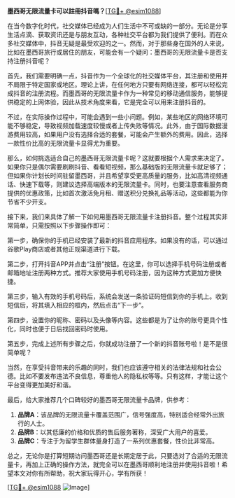 **墨西哥无限流量卡可以註冊抖音嗎？**[[TG💪+ @esim1088](https://t.me/s/esim1088)]

在当今数字化时代，社交媒体已经成为人们生活中不可或缺的一部分。无论是分享生活点滴、获取资讯还是与朋友互动，各种社交平台都为我们提供了便利。而在众多社交媒体中，抖音无疑是最受欢迎的之一。然而，对于那些身在国外的人来说，比如在墨西哥旅行或居住的朋友，可能会有一个疑问：墨西哥的无限流量卡是否支持注册抖音呢？

首先，我们需要明确一点，抖音作为一个全球化的社交媒体平台，其注册和使用并不局限于特定国家或地区。理论上讲，在任何地方只要有网络连接，都可以轻松完成抖音的注册流程。而墨西哥的无限流量卡作为一种常见的移动通信服务，能够提供稳定的上网体验，因此从技术角度来看，它是完全可以用来注册抖音的。

不过，在实际操作过程中，可能会遇到一些小问题。例如，某些地区的网络环境可能不够稳定，导致视频加载速度较慢或者上传失败等情况。此外，由于国际数据漫游费用较高，如果用户没有选择合适的套餐，可能会产生额外的费用。因此，选择一款性价比高的无限流量卡显得尤为重要。

那么，如何挑选适合自己的墨西哥无限流量卡呢？这就要根据个人需求来决定了。如果你只是偶尔需要刷刷抖音、看看短视频，那么基础版的无限流量卡就足够了；但如果你计划长时间驻留墨西哥，并且希望享受更高质量的服务，比如高清视频通话、快速下载等，则建议选择高端版本的无限流量卡。同时，也要注意查看服务商提供的优惠政策，比如首次激活免月租、赠送积分兑换礼品等活动，这些都能为你节省不少开支。

接下来，我们来具体了解一下如何用墨西哥无限流量卡注册抖音。整个过程其实非常简单，只需按照以下步骤操作即可：

第一步，确保你的手机已经安装了最新的抖音应用程序。如果没有的话，可以通过谷歌Play商店或者其他正规渠道进行下载。

第二步，打开抖音APP并点击“注册”按钮。在这里，你可以选择手机号码注册或者邮箱地址注册两种方式。推荐大家使用手机号码注册，因为这种方式更加方便快捷。

第三步，输入有效的手机号码后，系统会发送一条验证码短信到你的手机上。收到短信后，将其填入相应的框内，然后点击“下一步”。

第四步，设置你的昵称、密码以及头像等内容。这些都是为了让你的账号更具个性化，同时也便于日后找回密码时使用。

第五步，完成上述所有步骤之后，你就成功注册了一个新的抖音账号啦！是不是很简单呢？

当然，在享受抖音带来的乐趣的同时，我们也应该遵守相关的法律法规和社会公德。比如不要发布违法不良信息，尊重他人的隐私权等等。只有这样，才能让这个平台变得更加美好和谐。

最后，给大家推荐几个口碑较好的墨西哥无限流量卡品牌，供参考：

1. **品牌A**：该品牌的无限流量卡覆盖范围广，信号强度高，特别适合经常外出旅行的人士。
2. **品牌B**：以其低廉的价格和优质的售后服务著称，深受广大用户的喜爱。
3. **品牌C**：专注于为留学生群体量身打造了一系列优惠套餐，性价比非常高。

总之，无论你是打算短期访问墨西哥还是长期定居于此，只要选对了合适的无限流量卡，再加上正确的操作方法，就完全可以在墨西哥顺利地注册并使用抖音啦！希望本文对你有所帮助，祝大家玩得开心，学有所获！

[[TG💪+ @esim1088](https://t.me/s/esim1088) ![Image](https://i.postimg.cc/4NQfJmqS/Snipaste-2025-05-13-00-14-12.png)]